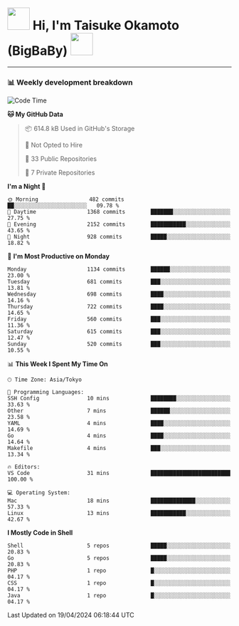 <!-- Title -->
<h1>
    <img src="https://media.tenor.com/TlyRveJkgo4AAAAi/cloud-cloud-strife.gif" width="50"/> 
    Hi, I'm Taisuke Okamoto (BigBaBy) 
    <img src="https://media.tenor.com/TlyRveJkgo4AAAAi/cloud-cloud-strife.gif" width="50"/>
</h1>

---

<h3> 📊 Weekly development breakdown </h3>
<!-- waka-readme-stats -->

<!--START_SECTION:waka-->
![Code Time](http://img.shields.io/badge/Code%20Time-1%2C729%20hrs%2017%20mins-blue)

**🐱 My GitHub Data** 

> 📦 614.8 kB Used in GitHub's Storage 
 > 
> 🚫 Not Opted to Hire
 > 
> 📜 33 Public Repositories 
 > 
> 🔑 7 Private Repositories 
 > 
**I'm a Night 🦉** 

```text
🌞 Morning                482 commits         ██░░░░░░░░░░░░░░░░░░░░░░░   09.78 % 
🌆 Daytime                1368 commits        ███████░░░░░░░░░░░░░░░░░░   27.75 % 
🌃 Evening                2152 commits        ███████████░░░░░░░░░░░░░░   43.65 % 
🌙 Night                  928 commits         █████░░░░░░░░░░░░░░░░░░░░   18.82 % 
```
📅 **I'm Most Productive on Monday** 

```text
Monday                   1134 commits        ██████░░░░░░░░░░░░░░░░░░░   23.00 % 
Tuesday                  681 commits         ███░░░░░░░░░░░░░░░░░░░░░░   13.81 % 
Wednesday                698 commits         ████░░░░░░░░░░░░░░░░░░░░░   14.16 % 
Thursday                 722 commits         ████░░░░░░░░░░░░░░░░░░░░░   14.65 % 
Friday                   560 commits         ███░░░░░░░░░░░░░░░░░░░░░░   11.36 % 
Saturday                 615 commits         ███░░░░░░░░░░░░░░░░░░░░░░   12.47 % 
Sunday                   520 commits         ███░░░░░░░░░░░░░░░░░░░░░░   10.55 % 
```


📊 **This Week I Spent My Time On** 

```text
🕑︎ Time Zone: Asia/Tokyo

💬 Programming Languages: 
SSH Config               10 mins             ████████░░░░░░░░░░░░░░░░░   33.63 % 
Other                    7 mins              ██████░░░░░░░░░░░░░░░░░░░   23.58 % 
YAML                     4 mins              ████░░░░░░░░░░░░░░░░░░░░░   14.69 % 
Go                       4 mins              ████░░░░░░░░░░░░░░░░░░░░░   14.64 % 
Makefile                 4 mins              ███░░░░░░░░░░░░░░░░░░░░░░   13.34 % 

🔥 Editors: 
VS Code                  31 mins             █████████████████████████   100.00 % 

💻 Operating System: 
Mac                      18 mins             ██████████████░░░░░░░░░░░   57.33 % 
Linux                    13 mins             ███████████░░░░░░░░░░░░░░   42.67 % 
```

**I Mostly Code in Shell** 

```text
Shell                    5 repos             █████░░░░░░░░░░░░░░░░░░░░   20.83 % 
Go                       5 repos             █████░░░░░░░░░░░░░░░░░░░░   20.83 % 
PHP                      1 repo              █░░░░░░░░░░░░░░░░░░░░░░░░   04.17 % 
CSS                      1 repo              █░░░░░░░░░░░░░░░░░░░░░░░░   04.17 % 
Java                     1 repo              █░░░░░░░░░░░░░░░░░░░░░░░░   04.17 % 
```




 Last Updated on 19/04/2024 06:18:44 UTC
<!--END_SECTION:waka-->
